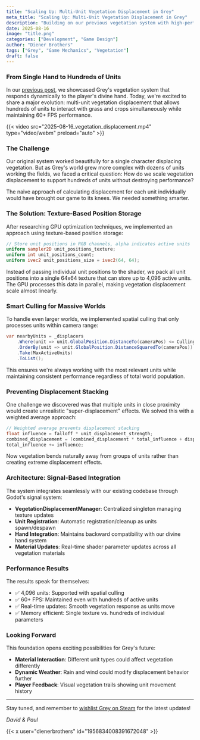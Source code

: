 ```yaml
---
title: "Scaling Up: Multi-Unit Vegetation Displacement in Grey"
meta_title: "Scaling Up: Multi-Unit Vegetation Displacement in Grey"
description: "Building on our previous vegetation system with high-performance interactive displacement"
date: 2025-08-16
image: "title.png"
categories: ["Development", "Game Design"]
author: "Diener Brothers"
tags: ["Grey", "Game Mechanics", "Vegetation"]
draft: false
---
```


### From Single Hand to Hundreds of Units

In our [previous post](https://www.dienerbrothers.de/blog/vegetation_system/), we showcased Grey's vegetation system that responds dynamically to the player's divine hand. Today, we're excited to share a major evolution: multi-unit vegetation displacement that allows hundreds of units to interact with grass and crops simultaneously while maintaining 60+ FPS performance.

{{< video src="2025-08-16_vegetation_displacement.mp4" type="video/webm" preload="auto" >}}


### The Challenge

Our original system worked beautifully for a single character displacing vegetation. But as Grey's world grew more complex with dozens of units working the fields, we faced a critical question: How do we scale vegetation displacement to support hundreds of units without destroying performance?

The naive approach of calculating displacement for each unit individually would have brought our game to its knees. We needed something smarter.

### The Solution: Texture-Based Position Storage

After researching GPU optimization techniques, we implemented an approach using texture-based position storage:

```glsl
// Store unit positions in RGB channels, alpha indicates active units
uniform sampler2D unit_positions_texture;
uniform int unit_positions_count;
uniform ivec2 unit_positions_size = ivec2(64, 64);
```

Instead of passing individual unit positions to the shader, we pack all unit positions into a single 64x64 texture that can store up to 4,096 active units. The GPU processes this data in parallel, making vegetation displacement scale almost linearly.

### Smart Culling for Massive Worlds

To handle even larger worlds, we implemented spatial culling that only processes units within camera range:

```csharp
var nearbyUnits = _displacers
    .Where(unit => unit.GlobalPosition.DistanceTo(cameraPos) <= CullingDistance)
    .OrderBy(unit => unit.GlobalPosition.DistanceSquaredTo(cameraPos))
    .Take(MaxActiveUnits)
    .ToList();
```

This ensures we're always working with the most relevant units while maintaining consistent performance regardless of total world population.

### Preventing Displacement Stacking

One challenge we discovered was that multiple units in close proximity would create unrealistic "super-displacement" effects. We solved this with a weighted average approach:

```glsl
// Weighted average prevents displacement stacking
float influence = falloff * unit_displacement_strength;
combined_displacement = (combined_displacement * total_influence + displacement_dir * influence) / (total_influence + influence);
total_influence += influence;
```

Now vegetation bends naturally away from groups of units rather than creating extreme displacement effects.

### Architecture: Signal-Based Integration

The system integrates seamlessly with our existing codebase through Godot's signal system:

-   **VegetationDisplacementManager**: Centralized singleton managing texture updates
-   **Unit Registration**: Automatic registration/cleanup as units spawn/despawn
-   **Hand Integration**: Maintains backward compatibility with our divine hand system
-   **Material Updates**: Real-time shader parameter updates across all vegetation materials

### Performance Results

The results speak for themselves:

-   ✅ 4,096 units: Supported with spatial culling
-   ✅ 60+ FPS: Maintained even with hundreds of active units
-   ✅ Real-time updates: Smooth vegetation response as units move
-   ✅ Memory efficient: Single texture vs. hundreds of individual parameters

### Looking Forward

This foundation opens exciting possibilities for Grey's future:

-   **Material Interaction**: Different unit types could affect vegetation differently
-   **Dynamic Weather**: Rain and wind could modify displacement behavior further
-   **Player Feedback**: Visual vegetation trails showing unit movement history

---

Stay tuned, and remember to [wishlist Grey on Steam](https://store.steampowered.com/) for the latest updates!

*David & Paul*

{{< x user="dienerbrothers" id="1956834008391672048" >}}
